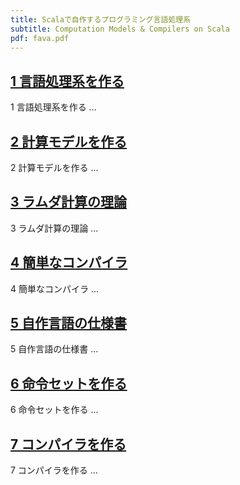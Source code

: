 ```yaml
---
title: Scalaで自作するプログラミング言語処理系
subtitle: Computation Models & Compilers on Scala
pdf: fava.pdf
---
```

## [1 言語処理系を作る](https://zenn.dev/nextzlog/articles/fava-chapter1)
1 言語処理系を作る
...
## [2 計算モデルを作る](https://zenn.dev/nextzlog/articles/fava-chapter2)
2 計算モデルを作る
...
## [3 ラムダ計算の理論](https://zenn.dev/nextzlog/articles/fava-chapter3)
3 ラムダ計算の理論
...
## [4 簡単なコンパイラ](https://zenn.dev/nextzlog/articles/fava-chapter4)
4 簡単なコンパイラ
...
## [5 自作言語の仕様書](https://zenn.dev/nextzlog/articles/fava-chapter5)
5 自作言語の仕様書
...
## [6 命令セットを作る](https://zenn.dev/nextzlog/articles/fava-chapter6)
6 命令セットを作る
...
## [7 コンパイラを作る](https://zenn.dev/nextzlog/articles/fava-chapter7)
7 コンパイラを作る
...
